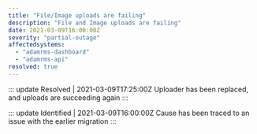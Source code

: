 ```yaml
---
title: "File/Image uploads are failing"
description: "File and Image uploads are failing"
date: 2021-03-09T16:00:00Z
severity: "partial-outage"
affectedsystems:
  - "adamrms-dashboard"
  - "adamrms-api"
resolved: true
---
```


::: update Resolved | 2021-03-09T17:25:00Z
Uploader has been replaced, and uploads are succeeding again
:::

::: update Identified | 2021-03-09T16:00:00Z
Cause has been traced to an issue with the earlier migration
:::
